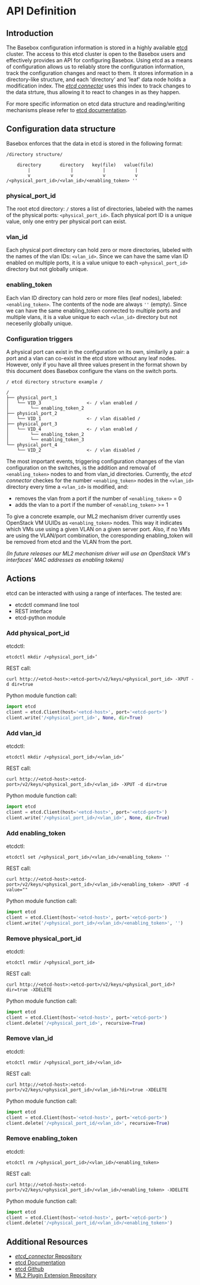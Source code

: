 # API Definition

## Introduction
The Basebox configuration information is stored in a highly available [etcd][etcd_gh] cluster.
The access to this etcd cluster is open to the Basebox users and effectively provides an API for configuring Basebox.
Using etcd as a means of configuration allows us to reliably store the configuration information, track the configuration changes and react to them.
It stores information in a directory-like structure, and each 'directory' and 'leaf' data node holds a modification index.
The *[etcd connector][etcd_connector]* uses this index to track changes to the data strture, thus allowing it to react to changes in as they happen.

For more specific information on etcd data structure and reading/writing mechanisms please refer to [etcd documentation][etcd_docs].

## Configuration data structure
Basebox enforces that the data in etcd is stored in the following format:

```text
/directory structure/

    directory       directory   key(file)   value(file)
        |               |           |           |
        v               v           v           v
/<physical_port_id>/<vlan_id>/<enabling_token> ''

```
### physical_port_id
The root etcd directory: `/` stores a list of directories, labeled with the names of the physical ports: `<physical_port_id>`. Each physical port ID is a unique value, only one entry per physical port can exist.

### vlan_id
Each physical port directory can hold zero or more directories, labeled with the names of the vlan IDs: `<vlan_id>`. Since we can have the same vlan ID enabled on multiple ports, it is a value unique to each `<physical_port_id>` directory but not globally unique.

### enabling_token
Each vlan ID directory can hold zero or more files (leaf nodes), labeled: `<enabling_token>`. The contents of the node are always `''` (empty). Since we can have the same enabling_token connected to multiple ports and multiple vlans, it is a value unique to each `<vlan_id>` directory but not neceserily globally unique.

### Configuration triggers
A physical port can exist in the configuration on its own, similarily a pair: a port and a vlan can co-exist in the etcd store without any leaf nodes. However, only if you have all three values present in the format shown by this document does Basebox configure the vlans on the switch ports.

```text
/ etcd directory structure example /

/
├── physical_port_1
│   └── VID_3                 <- / vlan enabled /
│        └── enabling_token_2
├── physical_port_2
│   └── VID_1                 <- / vlan disabled /
├── physical_port_3
│   └── VID_4                 <- / vlan enabled /
│        └── enabling_token_2
│        └── enabling_token_3
└── physical_port_4
    └── VID_2                 <- / vlan disabled /
```

The most important events, triggering configuration changes of the vlan configuration on the switches, is the addition and removal of `<enabling_token>` nodes to and from vlan_id directories. Currently, the *etcd connector* checkes for the number `<enabling_token>` nodes in the `<vlan_id>` directory every time a `<vlan_id>` is modified, and:
* removes the vlan from a port if the number of `<enabling_token>` = 0
* adds the vlan to a port if the number of `<enabling_token>` >= 1

To give a concrete example, our ML2 mechanism driver currently uses OpenStack VM UUIDs as `<enabling_token>` nodes. This way it indicates which VMs use using a given VLAN on a given server port. Also, if no VMs are using the VLAN/port combination, the coresponding enabling_token will be removed from etcd and the VLAN from the port.

*(In future releases our ML2 mechanism driver will use an OpenStack VM's interfaces' MAC addresses as enabling tokens)*

## Actions
etcd can be interacted with using a range of interfaces.
The tested are:
* etcdctl command line tool
* REST interface
* etcd-python module

### Add physical_port_id
etcdctl:
```shell
etcdctl mkdir /<physical_port_id>’
```

REST call:
```shell
curl http://<etcd-host>:<etcd-port>/v2/keys/<physical_port_id> -XPUT -d dir=true
```

Python module function call:
```python
import etcd
client = etcd.Client(host='<etcd-host>', port='<etcd-port>')
client.write('/<physical_port_id>', None, dir=True)
```

### Add vlan_id
etcdctl:
```shell
etcdctl mkdir /<physical_port_id>/<vlan_id>’
```

REST call:
```shell
curl http://<etcd-host>:<etcd-port>/v2/keys/<physical_port_id>/<vlan_id> -XPUT -d dir=true
```

Python module function call:
```python
import etcd
client = etcd.Client(host='<etcd-host>', port='<etcd-port>')
client.write('/<physical_port_id>/<vlan_id>', None, dir=True)
```

### Add enabling_token
etcdctl:
```shell
etcdctl set /<physical_port_id>/<vlan_id>/<enabling_token> ''
```

REST call:
```shell
curl http://<etcd-host>:<etcd-port>/v2/keys/<physical_port_id>/<vlan_id>/<enabling_token> -XPUT -d value=""
```

Python module function call:
```python
import etcd
client = etcd.Client(host='<etcd-host>', port='<etcd-port>')
client.write('/<physical_port_id>/<vlan_id>/<enabling_token>', '')
```

### Remove physical_port_id
etcdctl:
```shell
etcdctl rmdir /<physical_port_id>
```

REST call:
```shell
curl http://<etcd-host>:<etcd-port>/v2/keys/<physical_port_id>?dir=true -XDELETE
```

Python module function call:
```python
import etcd
client = etcd.Client(host='<etcd-host>', port='<etcd-port>')
client.delete('/<physical_port_id>', recursive=True)
```

### Remove vlan_id
etcdctl:
```shell
etcdctl rmdir /<physical_port_id>/<vlan_id>
```

REST call:
```shell
curl http://<etcd-host>:<etcd-port>/v2/keys/<physical_port_id>/<vlan_id>?dir=true -XDELETE
```

Python module function call:
```python
import etcd
client = etcd.Client(host='<etcd-host>', port='<etcd-port>')
client.delete('/<physical_port_id/<vlan_id>', recursive=True)
```

### Remove enabling_token
etcdctl:
```shell
etcdctl rm /<physical_port_id>/<vlan_id>/<enabling_token>
```

REST call:
```shell
curl http://<etcd-host>:<etcd-port>/v2/keys/<physical_port_id>/<vlan_id>/<enabling_token> -XDELETE
```

Python module function call:
```python
import etcd
client = etcd.Client(host='<etcd-host>', port='<etcd-port>')
client.delete('/<physical_port_id/<vlan_id>/<enabling_token>')
```

## Additional Resources
* [*etcd_connector* Repository][etcd_connector]
* [etcd Documentation][etcd_docs]
* [etcd Github][etcd_gh]
* [ML2 Plugin Extension Repository][ml2]

[etcd_docs]: https://github.com/coreos/etcd/blob/master/Documentation/docs.md (etcd Documentation)
[etcd_gh]: https://github.com/coreos/etcd (etcd Github)
[etcd_connector]: https://gitlab.bisdn.de/basebox/vlantranslate (*etcd_connector* repository)
[ml2]: https://gitlab.bisdn.de/basebox/car_ml2_mecha_driver (ML2 Plugin Extension Repository)
